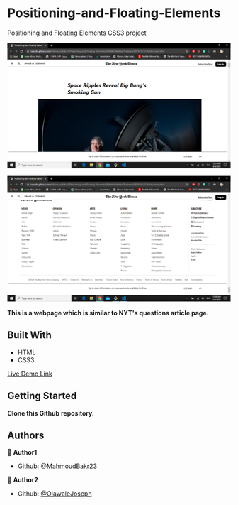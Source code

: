 # Positioning-and-Floating-Elements
Positioning and Floating Elements CSS3 project

![screenshot](./screenshot0.png)

![screenshot](./screenshot1.png)

**This is a webpage which is similar to NYT's questions article page.**

## Built With

- HTML
- CSS3

[Live Demo Link](https://rawcdn.githack.com/MahmoudBakr23/Positioning-and-Floating-Elements/38732d69e0ebb6d211abcd0faae3a03d2c7de8e3/index.html)

## Getting Started

**Clone this Github repository.**

## Authors

👤 **Author1**

- Github: [@MahmoudBakr23](https://github.com/MahmoudBakr23)

👤 **Author2**

- Github: [@OlawaleJoseph](https://github.com/OlawaleJoseph)